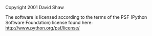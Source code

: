 Copyright 2001 David Shaw

The software is licensed according to the terms of the PSF (Python Software Foundation) license found here: http://www.python.org/psf/license/